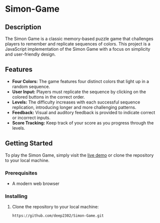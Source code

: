 # Simon-Game

## Description

The Simon Game is a classic memory-based puzzle game that challenges players to remember and replicate sequences of colors. This project is a JavaScript implementation of the Simon Game with a focus on simplicity and user-friendly design.

## Features

- **Four Colors:** The game features four distinct colors that light up in a random sequence.
- **User Input:** Players must replicate the sequence by clicking on the colored buttons in the correct order.
- **Levels:** The difficulty increases with each successful sequence replication, introducing longer and more challenging patterns.
- **Feedback:** Visual and auditory feedback is provided to indicate correct or incorrect inputs.
- **Score Tracking:** Keep track of your score as you progress through the levels.

## Getting Started

To play the Simon Game, simply visit the [live demo]( https://github.com/deep2302/Simon-Game.git) or clone the repository to your local machine.

### Prerequisites

- A modern web browser

### Installing

1. Clone the repository to your local machine:

   ```bash
   https://github.com/deep2302/Simon-Game.git
